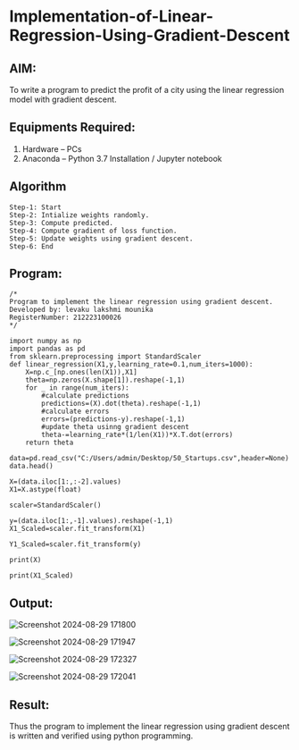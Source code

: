 # Implementation-of-Linear-Regression-Using-Gradient-Descent

## AIM:
To write a program to predict the profit of a city using the linear regression model with gradient descent.

## Equipments Required:
1. Hardware – PCs
2. Anaconda – Python 3.7 Installation / Jupyter notebook

## Algorithm
```
Step-1: Start
Step-2: Intialize weights randomly. 
Step-3: Compute predicted. 
Step-4: Compute gradient of loss function.
Step-5: Update weights using gradient descent.
Step-6: End
```
## Program:
```
/*
Program to implement the linear regression using gradient descent.
Developed by: levaku lakshmi mounika
RegisterNumber: 212223100026
*/

import numpy as np
import pandas as pd
from sklearn.preprocessing import StandardScaler
def linear_regression(X1,y,learning_rate=0.1,num_iters=1000):
    X=np.c_[np.ones(len(X1)),X1]
    theta=np.zeros(X.shape[1]).reshape(-1,1)
    for _ in range(num_iters):
        #calculate predictions
        predictions=(X).dot(theta).reshape(-1,1)
        #calculate errors
        errors=(predictions-y).reshape(-1,1)
        #update theta usinng gradient descent
        theta-=learning_rate*(1/len(X1))*X.T.dot(errors)
    return theta

data=pd.read_csv("C:/Users/admin/Desktop/50_Startups.csv",header=None)
data.head()

X=(data.iloc[1:,:-2].values) 
X1=X.astype(float)

scaler=StandardScaler()

y=(data.iloc[1:,-1].values).reshape(-1,1)
X1_Scaled=scaler.fit_transform(X1)

Y1_Scaled=scaler.fit_transform(y)

print(X)

print(X1_Scaled)

```


## Output:
![Screenshot 2024-08-29 171800](https://github.com/user-attachments/assets/de3a1564-3fbc-422e-b19e-a11b9b2da036)

![Screenshot 2024-08-29 171947](https://github.com/user-attachments/assets/5f10d1e0-1391-444a-82ec-82142ffe92ae)

![Screenshot 2024-08-29 172327](https://github.com/user-attachments/assets/005e6adc-f19f-435b-80bd-b611b5ded98c)

![Screenshot 2024-08-29 172041](https://github.com/user-attachments/assets/a80ff115-6575-403a-9281-2b1ba6442a4b)

## Result:

Thus the program to implement the linear regression using gradient descent is written and verified using python programming.
